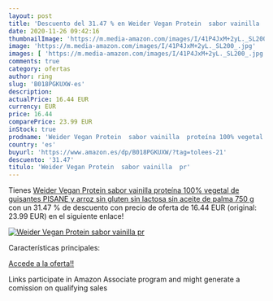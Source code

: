 ```yaml
---
layout: post
title: 'Descuento del 31.47 % en Weider Vegan Protein  sabor vainilla  pr'
date: 2020-11-26 09:42:16
thumbnailImage: 'https://m.media-amazon.com/images/I/41P4JxM+2yL._SL200_.jpg'
image: 'https://m.media-amazon.com/images/I/41P4JxM+2yL._SL200_.jpg'
images: [ 'https://m.media-amazon.com/images/I/41P4JxM+2yL._SL200_.jpg' ]
comments: true
category: ofertas
author: ring
slug: 'B018PGKUXW-es'
description:
actualPrice: 16.44 EUR
currency: EUR
price: 16.44
comparePrice: 23.99 EUR
inStock: true
prodname: 'Weider Vegan Protein  sabor vainilla  proteína 100% vegetal de guisantes  PISANE  y arroz  sin gluten  sin lactosa  sin aceite de palma  750 g '
country: 'es'
buyurl: 'https://www.amazon.es/dp/B018PGKUXW/?tag=tolees-21'
descuento: '31.47'
titulo: 'Weider Vegan Protein  sabor vainilla  pr'
---
```


Tienes [Weider Vegan Protein  sabor vainilla  proteína 100% vegetal de guisantes  PISANE  y arroz  sin gluten  sin lactosa  sin aceite de palma  750 g ](https://www.amazon.es/dp/B018PGKUXW/?tag=tolees-21) con un 31.47 % de descuento con precio de oferta de 16.44 EUR (original: 23.99 EUR) en el siguiente enlace!

[![Weider Vegan Protein  sabor vainilla  pr](https://m.media-amazon.com/images/I/41P4JxM+2yL._SL200_.jpg)](https://www.amazon.es/dp/B018PGKUXW/?tag=tolees-21)

Características principales:


[Accede a la oferta!!](https://www.amazon.es/dp/B018PGKUXW/?tag=tolees-21)

Links participate in Amazon Associate program and might generate a comission on qualifying sales


